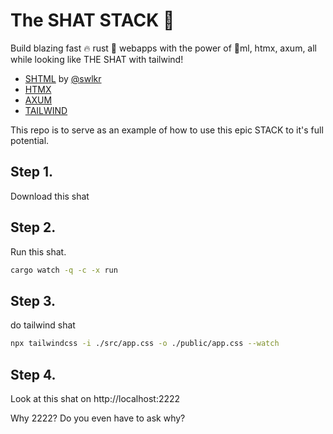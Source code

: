 # The SHAT STACK 💩

Build blazing fast 🔥 rust 🦀 webapps with the power of 💩ml, htmx, axum, all while looking like THE SHAT with tailwind!

-   [SHTML](https://github.com/swlkr/shtml) by [@swlkr](https://twitter.com/swlkr)
-   [HTMX](https://htmx.org/)
-   [AXUM](https://github.com/tokio-rs/axum)
-   [TAILWIND](https://tailwindcss.com/)

This repo is to serve as an example of how to use this epic STACK to it's full potential.

## Step 1.

Download this shat

## Step 2.

Run this shat.

```bash
cargo watch -q -c -x run
```

## Step 3.

do tailwind shat

```bash
npx tailwindcss -i ./src/app.css -o ./public/app.css --watch
```

## Step 4.

Look at this shat on http://localhost:2222

Why 2222? Do you even have to ask why?
